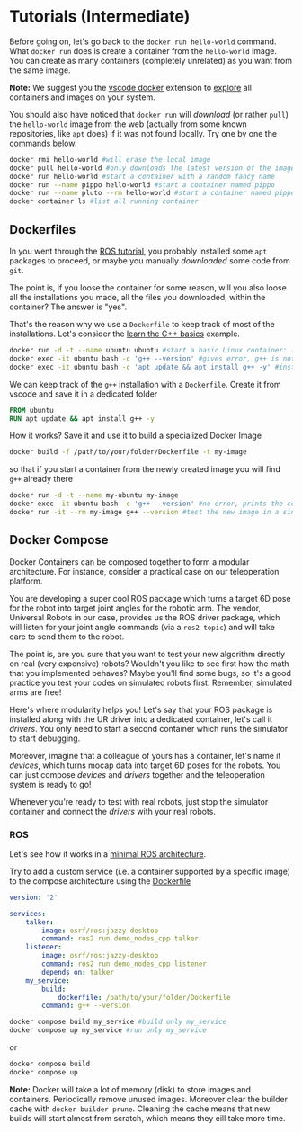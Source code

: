 # Tutorials (Intermediate)

Before going on, let's go back to the `docker run hello-world` command. What `docker run` does is create a container from the `hello-world` image. You can create as many containers (completely unrelated) as you want from the same image. 

**Note:** We suggest you the [vscode docker](https://code.visualstudio.com/docs/containers/overview) extension to [explore](https://code.visualstudio.com/docs/containers/overview#_docker-explorer) all containers and images on your system.

You should also have noticed that `docker run` will *download* (or rather `pull`) the `hello-world` image from the web (actually from some known repositories, like `apt` does) if it was not found locally. Try one by one the commands below.
```bash
docker rmi hello-world #will erase the local image
docker pull hello-world #only downloads the latest version of the image.
docker run hello-world #start a container with a random fancy name
docker run --name pippo hello-world #start a container named pippo
docker run --name pluto --rm hello-world #start a container named pippo, automatically remove it on stop (--rm)
docker container ls #list all running container
```

## Dockerfiles

In you went through the [ROS tutorial](tutorial.md/#ros), you probably installed some `apt` packages to proceed, or maybe you manually *downloaded* some code from `git`.

The point is, if you loose the container for some reason, will you also loose all the installations you made, all the files you downloaded, within the container? The answer is "yes".

That's the reason why we use a `Dockerfile` to keep track of most of the installations. Let's consider the [learn the C++ basics](tutorial.md/#c) example.
```bash
docker run -d -t --name ubuntu ubuntu #start a basic Linux container: -d sends it in the background (detach), -t keeps it running
docker exec -it ubuntu bash -c 'g++ --version' #gives error, g++ is not installed yet
docker exec -it ubuntu bash -c 'apt update && apt install g++ -y' #install the C++ compiler, you will need it!
```
We can keep track of the `g++` installation with a `Dockerfile`. Create it from vscode and save it in a dedicated folder
```dockerfile
FROM ubuntu
RUN apt update && apt install g++ -y
```
How it works? Save it and use it to build a specialized Docker Image
```bash
docker build -f /path/to/your/folder/Dockerfile -t my-image
```
so that if you start a container from the newly created image you will find `g++` already there
```bash
docker run -d -t --name my-ubuntu my-image
docker exec -it ubuntu bash -c 'g++ --version' #no error, prints the compiler version
docker run -it --rm my-image g++ --version #test the new image in a single line
```

## Docker Compose

Docker Containers can be composed together to form a modular architecture. For instance, consider a practical case on our teleoperation platform.

You are developing a super cool ROS package which turns a target 6D pose for the robot into target joint angles for the robotic arm. The vendor, Universal Robots in our case, provides us the ROS driver package, which will listen for your joint angle commands (via a `ros2 topic`) and will take care to send them to the robot.

The point is, are you sure that you want to test your new algorithm directly on real (very expensive) robots? Wouldn't you like to see first how the math that you implemented behaves? Maybe you'll find some bugs, so it's a good practice you test your codes on simulated robots first. Remember, simulated arms are free! 

Here's where modularity helps you! Let's say that your ROS package is installed along with the UR driver into a dedicated container, let's call it *drivers*. You only need to start a second container which runs the simulator to start debugging. 

Moreover, imagine that a colleague of yours has a container, let's name it *devices*, which turns mocap data into target 6D poses for the robots. You can just compose *devices* and *drivers* together and the teleoperation system is ready to go!

Whenever you're ready to test with real robots, just stop the simulator container and connect the *drivers* with your real robots.

### ROS

Let's see how it works in a [minimal ROS architecture](https://docs.ros.org/en/jazzy/How-To-Guides/Run-2-nodes-in-single-or-separate-docker-containers.html#run-two-nodes-in-two-separate-docker-containers).

Try to add a custom service (i.e. a container supported by a specific image) to the compose architecture using the [Dockerfile](#dockerfiles)
```yml
version: '2'

services:
    talker:
        image: osrf/ros:jazzy-desktop
        command: ros2 run demo_nodes_cpp talker
    listener:
        image: osrf/ros:jazzy-desktop
        command: ros2 run demo_nodes_cpp listener
        depends_on: talker
    my_service:
        build:
            dockerfile: /path/to/your/folder/Dockerfile
        command: g++ --version
```
``` bash
docker compose build my_service #build only my_service
docker compose up my_service #run only my_service
```
or 
``` bash
docker compose build
docker compose up
```
**Note:** Docker will take a lot of memory (disk) to store images and containers. Periodically remove unused images. Moreover clear the builder cache with `docker builder prune`. Cleaning the cache means that new builds will start almost from scratch, which means they eill take more time.
